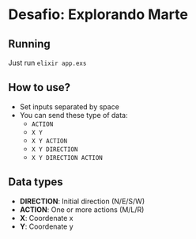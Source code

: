 # Desafio: Explorando Marte

## Running

Just run `elixir app.exs`

## How to use?

- Set inputs separated by space
- You can send these type of data:
  - `ACTION`
  - `X Y`
  - `X Y ACTION`
  - `X Y DIRECTION`
  - `X Y DIRECTION ACTION`

## Data types

- **DIRECTION**: Initial direction (N/E/S/W)
- **ACTION**: One or more actions (M/L/R)
- **X**: Coordenate x
- **Y**: Coordenate y